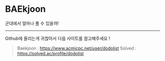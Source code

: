 # BAEkjoon
군대에서 얼마나 풀 수 있을까!

--------

Github에 올리는게 귀찮아서 다음 사이트를 참고해주세요 !

> Baekjoon : https://www.acmicpc.net/user/dodolist
> Solved : https://solved.ac/profile/dodolist
